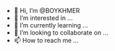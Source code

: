 - 👋 Hi, I’m @BOYKHMER
- 👀 I’m interested in ...
- 🌱 I’m currently learning ...
- 💞️ I’m looking to collaborate on ...
- 📫 How to reach me ...

<!---
BOYKHMER/BOYKHMER is a ✨ special ✨ repository because its `README.md` (this file) appears on your GitHub profile.
You can click the Preview link to take a look at your changes.
--->
